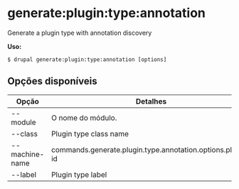 # generate:plugin:type:annotation
Generate a plugin type with annotation discovery

**Uso:**
```
$ drupal generate:plugin:type:annotation [options]
```

## Opções disponíveis
Opção | Detalhes
-------|-------------
--module | O nome do módulo.
--class | Plugin type class name
--machine-name | commands.generate.plugin.type.annotation.options.plugin-id
--label | Plugin type label
